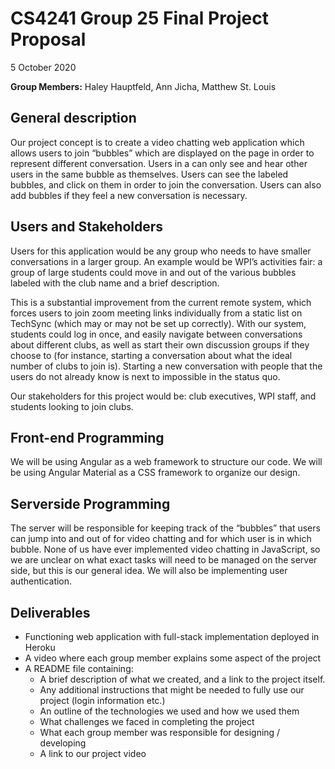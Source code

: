 # CS4241 Group 25 Final Project Proposal
5 October 2020

__Group Members:__ Haley Hauptfeld, Ann Jicha, Matthew St. Louis

## General description
Our project concept is to create a video chatting web application which allows users to join “bubbles” which are displayed on the page in order to represent different conversation. Users in a can only see and hear other users in the same bubble as themselves. Users can see the labeled bubbles, and click on them in order to join the conversation. Users can also add bubbles if they feel a new conversation is necessary. 

## Users and Stakeholders
Users for this application would be any group who needs to have smaller conversations in a larger group. An example would be WPI’s activities fair: a group of large students could move in and out of the various bubbles labeled with the club name and a brief description. 

This is a substantial improvement from the current remote system, which forces users to join zoom meeting links individually from a static list on TechSync (which may or may not be set up correctly). With our system, students could log in once, and easily navigate between conversations about different clubs, as well as start their own discussion groups if they choose to (for instance, starting a conversation about what the ideal number of clubs to join is). Starting a new conversation with people that the users do not already know is next to impossible in the status quo. 

Our stakeholders for this project would be: club executives, WPI staff, and students looking to join clubs. 

## Front-end Programming
We will be using Angular as a web framework to structure our code. We will be using Angular Material as a CSS framework to organize our design.

## Serverside Programming
The server will be responsible for keeping track of the “bubbles” that users can jump into and out of for video chatting and for which user is in which bubble. None of us have ever implemented video chatting in JavaScript, so we are unclear on what exact tasks will need to be managed on the server side, but this is our general idea. We will also be implementing user authentication.

## Deliverables
- Functioning web application with full-stack implementation deployed in Heroku
- A video where each group member explains some aspect of the project
- A README file containing:
  - A brief description of what we created, and a link to the project itself.
  - Any additional instructions that might be needed to fully use our project (login information etc.)
  - An outline of the technologies we used and how we used them
  - What challenges we faced in completing the project
  - What each group member was responsible for designing / developing
  - A link to our project video
